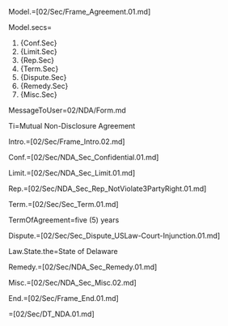Model.=[02/Sec/Frame_Agreement.01.md]

Model.secs=<ol><li>{Conf.Sec}<li>{Limit.Sec}<li>{Rep.Sec}<li>{Term.Sec}<li>{Dispute.Sec}<li>{Remedy.Sec}<li>{Misc.Sec}</ol>

MessageToUser=02/NDA/Form.md

Ti=Mutual Non-Disclosure Agreement

Intro.=[02/Sec/Frame_Intro.02.md]

Conf.=[02/Sec/NDA_Sec_Confidential.01.md]

Limit.=[02/Sec/NDA_Sec_Limit.01.md]

Rep.=[02/Sec/NDA_Sec_Rep_NotViolate3PartyRight.01.md]

Term.=[02/Sec/Sec_Term.01.md]

TermOfAgreement=five (5) years

Dispute.=[02/Sec/Sec_Dispute_USLaw-Court-Injunction.01.md]

Law.State.the=State of Delaware

Remedy.=[02/Sec/NDA_Sec_Remedy.01.md]

Misc.=[02/Sec/NDA_Sec_Misc.02.md]

End.=[02/Sec/Frame_End.01.md]


=[02/Sec/DT_NDA.01.md]
